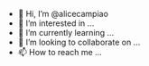 - 👋 Hi, I’m @alicecampiao
- 👀 I’m interested in ...
- 🌱 I’m currently learning ...
- 💞️ I’m looking to collaborate on ...
- 📫 How to reach me ...

<!---
alicecampiao/alicecampiao is a ✨ special ✨ repository because its `README.md` (this file) appears on your GitHub profile.
You can click the Preview link to take a look at your changes.
--->
